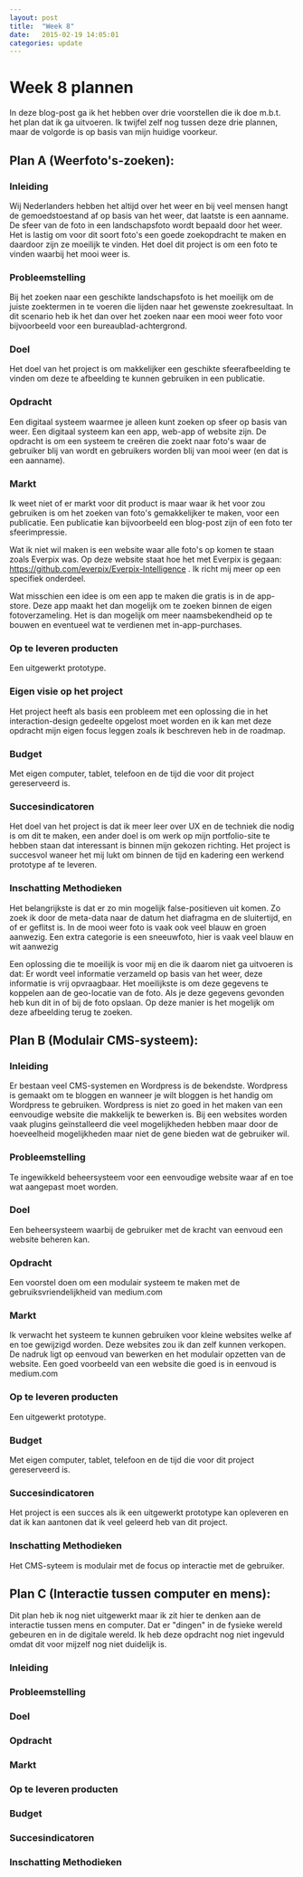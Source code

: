 ```yaml
---
layout: post
title:  "Week 8"
date:   2015-02-19 14:05:01
categories: update
---
```


# Week 8 plannen
In deze blog-post ga ik het hebben over drie voorstellen die ik doe m.b.t. het plan dat ik ga uitvoeren. Ik twijfel zelf nog tussen deze drie plannen, maar de volgorde is op basis van mijn huidige voorkeur.

## Plan A (Weerfoto's-zoeken):

### Inleiding
Wij Nederlanders hebben het altijd over het weer en bij veel mensen hangt de gemoedstoestand af op basis van het weer, dat laatste is een aanname. De sfeer van de foto in een landschapsfoto wordt bepaald door het weer. Het is lastig om voor dit soort foto's een goede zoekopdracht te maken en daardoor zijn ze moeilijk te vinden. Het doel dit project is om een foto te vinden waarbij het mooi weer is.
  
### Probleemstelling
Bij het zoeken naar een geschikte landschapsfoto is het moeilijk om de juiste zoektermen in te voeren die lijden naar het gewenste zoekresultaat. In dit scenario heb ik het dan over het zoeken naar een mooi weer foto voor bijvoorbeeld voor een bureaublad-achtergrond.

### Doel
Het doel van het project is om makkelijker een geschikte sfeerafbeelding te vinden om deze te afbeelding te kunnen gebruiken in een publicatie.

### Opdracht
Een digitaal systeem waarmee je alleen kunt zoeken op sfeer op basis van weer. Een digitaal systeem kan een app, web-app of website zijn. De opdracht is om een systeem te creëren die zoekt naar foto's waar de gebruiker blij van wordt en gebruikers worden blij van mooi weer (en dat is een aanname).

### Markt
Ik weet niet of er markt voor dit product is maar waar ik het voor zou gebruiken is om het zoeken van foto's gemakkelijker te maken, voor een publicatie. Een publicatie kan bijvoorbeeld een blog-post zijn of een foto ter sfeerimpressie.

Wat ik niet wil maken is een website waar alle foto's op komen te staan zoals Everpix was. Op deze website staat hoe het met Everpix is gegaan: https://github.com/everpix/Everpix-Intelligence . Ik richt mij meer op een specifiek onderdeel.

Wat misschien een idee is om een app te maken die gratis is in de app-store. Deze app maakt het dan mogelijk om te zoeken binnen de eigen fotoverzameling. Het is dan mogelijk om meer naamsbekendheid op te bouwen en eventueel wat te verdienen met in-app-purchases. 

### Op te leveren producten
Een uitgewerkt prototype.

### Eigen visie op het project
Het project heeft als basis een probleem met een oplossing die in het interaction-design gedeelte opgelost moet worden en ik kan met deze opdracht mijn eigen focus leggen zoals ik beschreven heb in de roadmap.

### Budget
Met eigen computer, tablet, telefoon en de tijd die voor dit project gereserveerd is.

### Succesindicatoren
Het doel van het project is dat ik meer leer over UX en de techniek die nodig is om dit te maken, een ander doel is om werk op mijn portfolio-site te hebben staan dat interessant is binnen mijn gekozen richting. Het project is succesvol waneer het mij lukt om binnen de tijd en kadering een werkend prototype af te leveren.

### Inschatting Methodieken 
Het belangrijkste is dat er zo min mogelijk false-positieven uit komen. Zo zoek ik door de meta-data naar de datum het  diafragma en de sluitertijd, en of er geflitst is. In de mooi weer foto is vaak ook veel blauw en groen aanwezig. Een extra categorie is een sneeuwfoto, hier is vaak veel blauw en wit aanwezig

Een oplossing die te moeilijk is voor mij en die ik daarom niet ga uitvoeren is dat: Er wordt veel informatie verzameld op basis van het weer, deze informatie is vrij opvraagbaar. Het moeilijkste is om deze gegevens te koppelen aan de geo-locatie van de foto. Als je deze gegevens gevonden heb kun dit in of bij de foto opslaan. Op deze manier is het mogelijk om deze afbeelding terug te zoeken.

## Plan B (Modulair CMS-systeem):

### Inleiding
Er bestaan veel CMS-systemen en Wordpress is de bekendste. Wordpress is gemaakt om te bloggen en wanneer je wilt bloggen is het handig om Wordpress te gebruiken. Wordpress is niet zo goed in het maken van een eenvoudige website die makkelijk te bewerken is. Bij een websites worden vaak plugins geïnstalleerd die veel mogelijkheden hebben maar door de hoeveelheid mogelijkheden maar niet de gene bieden wat de gebruiker wil. 

### Probleemstelling
Te ingewikkeld beheersysteem voor een eenvoudige website waar af en toe wat aangepast moet worden.

### Doel
Een beheersysteem waarbij de gebruiker met de kracht van eenvoud een website beheren kan. 

### Opdracht
Een voorstel doen om een modulair systeem te maken met de gebruiksvriendelijkheid van medium.com

### Markt
Ik verwacht het systeem te kunnen gebruiken voor kleine websites welke af en toe gewijzigd worden. Deze websites zou ik dan zelf kunnen verkopen. De nadruk ligt op eenvoud van bewerken en het modulair opzetten van de website. Een goed voorbeeld van een website die goed is in eenvoud is medium.com


### Op te leveren producten
Een uitgewerkt prototype.

### Budget
Met eigen computer, tablet, telefoon en de tijd die voor dit project gereserveerd is.

### Succesindicatoren
Het project is een succes als ik een uitgewerkt prototype kan opleveren en dat ik kan aantonen dat ik veel geleerd heb van dit project. 

### Inschatting Methodieken 
Het CMS-syteem is modulair met de focus op interactie met de gebruiker.


## Plan C (Interactie tussen computer en mens):

Dit plan heb ik nog niet uitgewerkt maar ik zit hier te denken aan de interactie tussen mens en computer. Dat er "dingen" in de fysieke wereld gebeuren en in de digitale wereld. Ik heb deze opdracht nog niet ingevuld omdat dit voor mijzelf nog niet duidelijk is.

### Inleiding
### Probleemstelling
### Doel
### Opdracht
### Markt
### Op te leveren producten
### Budget
### Succesindicatoren
### Inschatting Methodieken 
